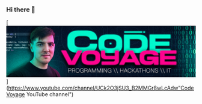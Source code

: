 ### Hi there 👋

<!--
**OfficialCodeVoyage/OfficialCodeVoyage** is a ✨ _special_ ✨ repository because its `README.md` (this file) appears on your GitHub profile.

Here are some ideas to get you started:

- 🔭 I’m currently working on ...
- 🌱 I’m currently learning ...
- 👯 I’m looking to collaborate on ...
- 🤔 I’m looking for help with ...
- 💬 Ask me about ...
- 📫 How to reach me: ...
- 😄 Pronouns: ...
- ⚡ Fun fact: ...
-->


[![Alt text](github_banner.png)](https://www.youtube.com/channel/UCk2O3jSU3_B2MMGr8wLcAdw"CodeVoyage YouTube channel")

